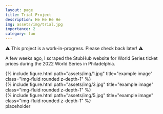 ```yaml
---
layout: page
title: Trial Project
description: He He He He
img: assets/img/trial.jpg
importance: 2
category: fun
---
```


⚠️  This project is a work-in-progress. Please check back later! ⚠️

A few weeks ago, I scraped the StubHub website for World Series ticket prices during the 2022 World Series in Philadelphia.

<div class="row">
    <div class="col-sm mt-3 mt-md-0">
        {% include figure.html path="assets/img/1.jpg" title="example image" class="img-fluid rounded z-depth-1" %}
    </div>
    <div class="col-sm mt-3 mt-md-0">
        {% include figure.html path="assets/img/3.jpg" title="example image" class="img-fluid rounded z-depth-1" %}
    </div>
    <div class="col-sm mt-3 mt-md-0">
        {% include figure.html path="assets/img/5.jpg" title="example image" class="img-fluid rounded z-depth-1" %}
    </div>
</div>
<div class="caption">
    placeholder
</div>
